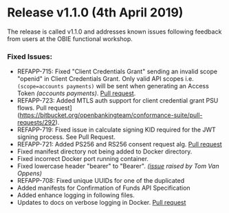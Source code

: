 # Release v1.1.0 (4th April 2019)

The release is called v1.1.0 and addresses known issues following feedback from users at the OBIE functional workshop.

### Fixed Issues:

* REFAPP-715: Fixed "Client Credentials Grant" sending an invalid scope "openid" in Client Credentials Grant. Only valid API scopes i.e. `(scope=accounts payments)` will be sent when generating an Access Token *(accounts payments)*. [Pull request](https://bitbucket.org/openbankingteam/conformance-suite/pull-requests/289).
* REFAPP-723: Added MTLS auth support for client credential grant PSU flows. Pull request](https://bitbucket.org/openbankingteam/conformance-suite/pull-requests/292).
* REFAPP-719: Fixed issue in calculate signing KID required for the JWT signing process. See Pull Request.
* REFAPP-721: Added PS256 and RS256 consent request alg. [Pull request](https://bitbucket.org/openbankingteam/conformance-suite/pull-requests/290)
* Fixed manifest directory not being added to Docker directory.
* Fixed incorrect Docker port running container.
* Fixed lowercase header "bearer" to "Bearer". *([issue](https://bitbucket.org/openbankingteam/conformance-suite/issues/11/application-usese-bearer-token-rather-than) raised by Tom Van Oppens)*
* REFAPP-708: Fixed unique UUIDs for one of the duplicated
* Added manifests for Confirmation of Funds API Specification
* Added enhance logging in following files.
* Updates to docs on verbose logging in Docker. [Pull request](https://bitbucket.org/openbankingteam/conformance-suite/pull-requests/288)